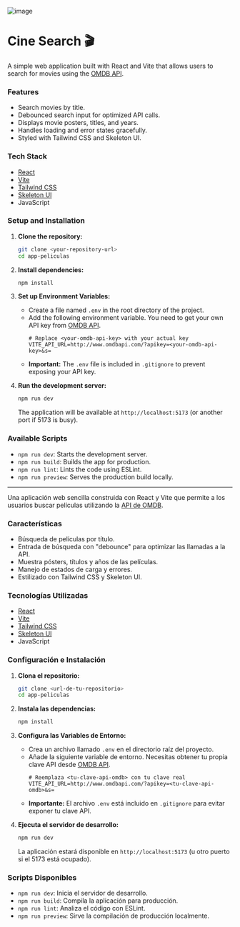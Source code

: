 ![image](https://github.com/user-attachments/assets/05f08444-46dc-422b-abc3-a8e6ac9727aa)


# Cine Search 🎬

A simple web application built with React and Vite that allows users to search for movies using the [OMDB API](http://www.omdbapi.com/).

### Features

- Search movies by title.
- Debounced search input for optimized API calls.
- Displays movie posters, titles, and years.
- Handles loading and error states gracefully.
- Styled with Tailwind CSS and Skeleton UI.

### Tech Stack

- [React](https://reactjs.org/)
- [Vite](https://vitejs.dev/)
- [Tailwind CSS](https://tailwindcss.com/)
- [Skeleton UI](https://www.skeleton.dev/)
- JavaScript

### Setup and Installation

1.  **Clone the repository:**

    ```bash
    git clone <your-repository-url>
    cd app-peliculas
    ```

2.  **Install dependencies:**

    ```bash
    npm install
    ```

3.  **Set up Environment Variables:**

    - Create a file named `.env` in the root directory of the project.
    - Add the following environment variable. You need to get your own API key from [OMDB API](http://www.omdbapi.com/apikey.aspx).
      ```properties
      # Replace <your-omdb-api-key> with your actual key
      VITE_API_URL=http://www.omdbapi.com/?apikey=<your-omdb-api-key>&s=
      ```
    - **Important:** The `.env` file is included in `.gitignore` to prevent exposing your API key.

4.  **Run the development server:**
    ```bash
    npm run dev
    ```
    The application will be available at `http://localhost:5173` (or another port if 5173 is busy).

### Available Scripts

- `npm run dev`: Starts the development server.
- `npm run build`: Builds the app for production.
- `npm run lint`: Lints the code using ESLint.
- `npm run preview`: Serves the production build locally.

---

Una aplicación web sencilla construida con React y Vite que permite a los usuarios buscar películas utilizando la [API de OMDB](http://www.omdbapi.com/).

### Características

- Búsqueda de películas por título.
- Entrada de búsqueda con "debounce" para optimizar las llamadas a la API.
- Muestra pósters, títulos y años de las películas.
- Manejo de estados de carga y errores.
- Estilizado con Tailwind CSS y Skeleton UI.

### Tecnologías Utilizadas

- [React](https://reactjs.org/)
- [Vite](https://vitejs.dev/)
- [Tailwind CSS](https://tailwindcss.com/)
- [Skeleton UI](https://www.skeleton.dev/)
- JavaScript

### Configuración e Instalación

1.  **Clona el repositorio:**

    ```bash
    git clone <url-de-tu-repositorio>
    cd app-peliculas
    ```

2.  **Instala las dependencias:**

    ```bash
    npm install
    ```

3.  **Configura las Variables de Entorno:**

    - Crea un archivo llamado `.env` en el directorio raíz del proyecto.
    - Añade la siguiente variable de entorno. Necesitas obtener tu propia clave API desde [OMDB API](http://www.omdbapi.com/apikey.aspx).
      ```properties
      # Reemplaza <tu-clave-api-omdb> con tu clave real
      VITE_API_URL=http://www.omdbapi.com/?apikey=<tu-clave-api-omdb>&s=
      ```
    - **Importante:** El archivo `.env` está incluido en `.gitignore` para evitar exponer tu clave API.

4.  **Ejecuta el servidor de desarrollo:**
    ```bash
    npm run dev
    ```
    La aplicación estará disponible en `http://localhost:5173` (u otro puerto si el 5173 está ocupado).

### Scripts Disponibles

- `npm run dev`: Inicia el servidor de desarrollo.
- `npm run build`: Compila la aplicación para producción.
- `npm run lint`: Analiza el código con ESLint.
- `npm run preview`: Sirve la compilación de producción localmente.
